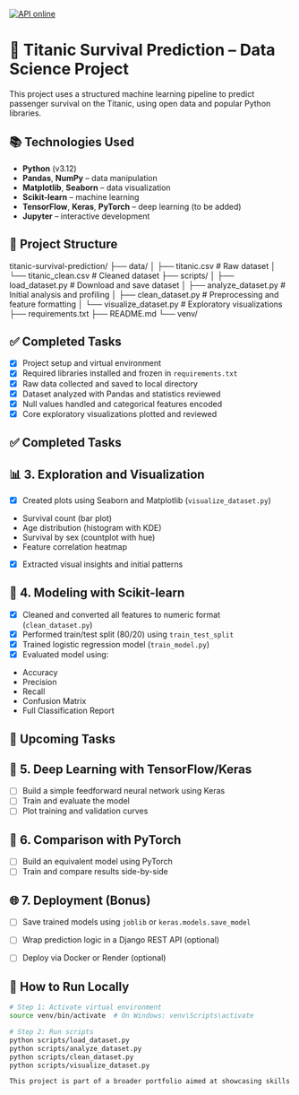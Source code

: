 [![API online](https://img.shields.io/badge/🔮%20Titanic%20IA-Online-brightgreen)](https://titanic-api-ezpf.onrender.com)

# 🧠 Titanic Survival Prediction – Data Science Project

This project uses a structured machine learning pipeline to predict passenger survival on the Titanic, using open data and popular Python libraries.

## 📚 Technologies Used

- **Python** (v3.12)
- **Pandas**, **NumPy** – data manipulation
- **Matplotlib**, **Seaborn** – data visualization
- **Scikit-learn** – machine learning
- **TensorFlow**, **Keras**, **PyTorch** – deep learning (to be added)
- **Jupyter** – interactive development

## 📁 Project Structure

titanic-survival-prediction/
├── data/
│ ├── titanic.csv # Raw dataset
│ └── titanic_clean.csv # Cleaned dataset
├── scripts/
│ ├── load_dataset.py # Download and save dataset
│ ├── analyze_dataset.py # Initial analysis and profiling
│ ├── clean_dataset.py # Preprocessing and feature formatting
│ └── visualize_dataset.py # Exploratory visualizations
├── requirements.txt
├── README.md
└── venv/


## ✅ Completed Tasks

- [x] Project setup and virtual environment
- [x] Required libraries installed and frozen in `requirements.txt`
- [x] Raw data collected and saved to local directory
- [x] Dataset analyzed with Pandas and statistics reviewed
- [x] Null values handled and categorical features encoded
- [x] Core exploratory visualizations plotted and reviewed

## ✅ Completed Tasks

## 📊 3. Exploration and Visualization
- [x] Created plots using Seaborn and Matplotlib (`visualize_dataset.py`)
- Survival count (bar plot)
- Age distribution (histogram with KDE)
- Survival by sex (countplot with hue)
- Feature correlation heatmap
- [x] Extracted visual insights and initial patterns

## 🧠 4. Modeling with Scikit-learn
- [x] Cleaned and converted all features to numeric format (`clean_dataset.py`)
- [x] Performed train/test split (80/20) using `train_test_split`
- [x] Trained logistic regression model (`train_model.py`)
- [x] Evaluated model using:
- Accuracy
- Precision
- Recall
- Confusion Matrix
- Full Classification Report

## 🧪 Upcoming Tasks

## 🤖 5. Deep Learning with TensorFlow/Keras
- [ ] Build a simple feedforward neural network using Keras
- [ ] Train and evaluate the model
- [ ] Plot training and validation curves

## 🔁 6. Comparison with PyTorch
- [ ] Build an equivalent model using PyTorch
- [ ] Train and compare results side-by-side

## 🌐 7. Deployment (Bonus)
- [ ] Save trained models using `joblib` or `keras.models.save_model`
- [ ] Wrap prediction logic in a Django REST API (optional)
- [ ] Deploy via Docker or Render (optional)



## 🧬 How to Run Locally

```bash
# Step 1: Activate virtual environment
source venv/bin/activate  # On Windows: venv\Scripts\activate

# Step 2: Run scripts
python scripts/load_dataset.py
python scripts/analyze_dataset.py
python scripts/clean_dataset.py
python scripts/visualize_dataset.py

This project is part of a broader portfolio aimed at showcasing skills in data analysis, model development, and clean code practices for real-world machine learning scenarios.